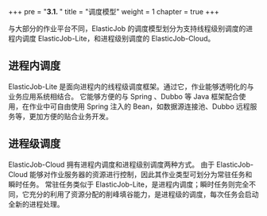 +++
pre = "<b>3.1. </b>"
title = "调度模型"
weight = 1
chapter = true
+++

与大部分的作业平台不同，ElasticJob 的调度模型划分为支持线程级别调度的进程内调度 ElasticJob-Lite，和进程级别调度的 ElasticJob-Cloud。

## 进程内调度

ElasticJob-Lite 是面向进程内的线程级调度框架。通过它，作业能够透明化的与业务应用系统相结合。
它能够方便的与 Spring 、Dubbo 等 Java 框架配合使用，在作业中可自由使用 Spring 注入的 Bean，如数据源连接池、Dubbo 远程服务等，更加方便的贴合业务开发。

## 进程级调度

ElasticJob-Cloud 拥有进程内调度和进程级别调度两种方式。
由于 ElasticJob-Cloud 能够对作业服务器的资源进行控制，因此其作业类型可划分为常驻任务和瞬时任务。
常驻任务类似于 ElasticJob-Lite，是进程内调度；瞬时任务则完全不同，它充分的利用了资源分配的削峰填谷能力，是进程级的调度，每次任务会启动全新的进程处理。
